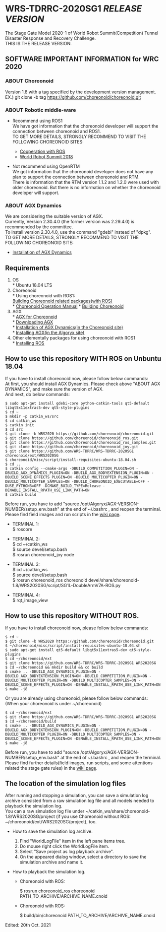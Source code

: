 # WRS-TDRRC-2020SG1  _RELEASE VERSION_  
The Stage Gate Model 2020-1 of World Robot Summit(Competition) Tunnel Disaster Response and Recovery Challenge.  
THIS IS THE RELEASE VERSION.  

## SOFTWARE IMPORTANT INFORMATION for WRC 2020  
### ABOUT Choreonoid  
Version 1.8 with a tag specified by the development version management.  
EX.) git clone -b tag https://github.com/choreonoid/choreonoid.git  

### ABOUT Robotic middle-ware  
 * Recommend using ROS1  
We have got information that the choreonoid developer will support the connection between choreonoid and ROS1.  
TO GET MORE DETAILS, STRONGLY RECOMMEND TO VISIT THE FOLLOWING CHOREONOID SITES:

    * [Cooperation with ROS](https://choreonoid.org/en/documents/latest/ros/index.html)  
    * [World Robot Summit 2018](https://choreonoid.org/en/documents/latest/wrs2018/index.html)  

 * Not recommend using OpenRTM  
We got information that the choreonoid developer does not have any plan to support the connection between choreonoid and RTM.  
There is information that the RTM version 1.1.2 and 1.2.0 were used with older choreonoid. But there is no information on whether the choreonoid developer will support.  

### ABOUT AGX Dynamics  
We are considering the suitable version of AGX.  
Currently, Version 2.30.4.0 (the former version was 2.29.4.0) is recommended by the committee.  
To install version 2.30.4.0, use the command "gdebi" instead of "dpkg".  
TO GET MORE DETAILS, STRONGLY RECOMMEND TO VISIT THE FOLLOWING CHOREONOID SITE:

  * [Installation of AGX Dynamics](https://translate.google.com/translate?sl=auto&tl=en&u=https://choreonoid.org/ja/documents/latest/agxdynamics/install/install-agx-ubuntu.html%23id5)  

## Requirements  

  1. OS  
    * Ubuntu 18.04 LTS  
  2. Choreonoid  
    * Using choreonoid with ROS1:  
      [Building Choreonoid related packages(with ROS)](https://choreonoid.org/en/documents/latest/ros/build-choreonoid.html)  
    * [Choreonoid Operation Manual](https://choreonoid.org/en/manuals/latest/index.html)
    * [Building Choreonoid](https://choreonoid.org/en/manuals/latest/install/build-ubuntu.html#development-version)  
  3. AGX  
    * [AGX for Choreonoid](https://choreonoid.org/en/manuals/latest/agxdynamics/index.html)  
    * [Downloading AGX](https://www.algoryx.se/download/?id=2592)  
    * [Installation of AGX Dynamics(in the Choreonoid site)](https://translate.google.com/translate?sl=auto&tl=en&u=https://choreonoid.org/ja/documents/latest/agxdynamics/install/install-agx-ubuntu.html%23id5)  
    * [Installing AGX(in the Algoryx site)](https://www.algoryx.se/documentation/complete/agx/tags/latest/UserManual/source/installation.html#install-on-ubuntu-16-04)  
  4. Other elementally packages for using choreonoid with ROS1  
    * [Installing ROS](https://choreonoid.org/en/documents/latest/ros/install-ros.html)  

## How to use this repository WITH ROS on Unbuntu 18.04  
If you have to install choreonoid now, please follow below commands:  
At first, you should install AGX Dynamics. Please check above "ABOUT AGX DYNAMICS", and make sure the version of AGX.  
And next, do below commands:  

    $ sudo apt-get install gdebi-core python-catkin-tools qt5-default libqt5x11extras5-dev qt5-style-plugins  
    $ cd ~  
    $ mkdir -p catkin_ws/src  
    $ cd catkin_ws  
    $ catkin init  
    $ cd src  
    $ git clone -b WRS2020 https://github.com/choreonoid/choreonoid.git  
    $ git clone https://github.com/choreonoid/choreonoid_ros.git  
    $ git clone https://github.com/choreonoid/choreonoid_ros_samples.git  
    $ git clone https://github.com/choreonoid/choreonoid_joy.git  
    $ git clone https://github.com/WRS-TDRRC/WRS-TDRRC-2020SG1 choreonoid/ext/WRS2020SG  
    $ choreonoid/misc/script/install-requisites-ubuntu-18.04.sh  
    $ cd ..    
    $ catkin config --cmake-args -DBUILD_COMPETITION_PLUGIN=ON -DBUILD_AGX_DYNAMICS_PLUGIN=ON -DBUILD_AGX_BODYEXTENSION_PLUGIN=ON -DBUILD_SCENE_EFFECTS_PLUGIN=ON -DBUILD_MULTICOPTER_PLUGIN=ON -DBUILD_MULTICOPTER_SAMPLES=ON -DBUILD_CHOREONOID_EXECUTABLE=OFF -DUSE_PYTHON3=OFF -DCMAKE_BUILD_TYPE=Release -DENABLE_INSTALL_RPATH_USE_LINK_PATH=ON   
    $ catkin build  

Before run, you have to add "source /opt/Algoryx/AGX-VERSION-NUMBER/setup_env.bash" at the end of ~/.bashrc , and reopen the terminal.  
Please find field images and run scripts in the [wiki page](https://github.com/WRS-TDRRC/WRS-TDRRC-2020SG1/wiki).  

* TERMINAL 1:  
    $ roscore  

* TERMINAL 2:  
    $ cd ~/catkin_ws  
    $ source devel/setup.bash  
    $ rosrun choreonoid_joy node  

* TERMINAL 3:  
    $ cd ~/catkin_ws  
    $ source devel/setup.bash  
    $ rosrun choreonoid_ros choreonoid devel/share/choreonoid-1.8/WRS2020SG/script/SG1L-DoubleArmV7A-ROS.py  

* TERMINAL 4:  
    $ rqt_image_view  

## How to use this repository WITHOUT ROS.  
If you have to install choreonoid now, please follow below commands:  

    $ cd ~  
    $ git clone -b WRS2020 https://github.com/choreonoid/choreonoid.git  
    $ ~/choreonoid/misc/script/install-requisites-ubuntu-18.04.sh  
    $ sudo apt-get install qt5-default libqt5x11extras5-dev qt5-style-plugins  
    $ cd ~/choreonoid/ext  
    $ git clone https://github.com/WRS-TDRRC/WRS-TDRRC-2020SG1 WRS2020SG
    $ cd ~/choreonoid && mkdir build && cd build  
    $ cmake .. -DBUILD_AGX_DYNAMICS_PLUGIN=ON -DBUILD_AGX_BODYEXTENSION_PLUGIN=ON -DBUILD_COMPETITION_PLUGIN=ON -DBUILD_MULTICOPTER_PLUGIN=ON -DBUILD_MULTICOPTER_SAMPLES=ON -DBUILD_SCENE_EFFECTS_PLUGIN=ON -DENABLE_INSTALL_RPATH_USE_LINK_PATH=ON  
    $ make -j8  

Or you are already using choreonoid, please follow below commands:  
(When your choreonoid is under ~/choreonoid)  

    $ cd ~/choreonoid/ext  
    $ git clone https://github.com/WRS-TDRRC/WRS-TDRRC-2020SG1 WRS2020SG
    $ cd ~/choreonoid/build  
    $ cmake .. -DBUILD_AGX_DYNAMICS_PLUGIN=ON -DBUILD_AGX_BODYEXTENSION_PLUGIN=ON -DBUILD_COMPETITION_PLUGIN=ON -DBUILD_MULTICOPTER_PLUGIN=ON -DBUILD_MULTICOPTER_SAMPLES=ON -DBUILD_SCENE_EFFECTS_PLUGIN=ON -DENABLE_INSTALL_RPATH_USE_LINK_PATH=ON  
    $ make -j8  

Before run, you have to add "source /opt/Algoryx/AGX-VERSION-NUMBER/setup_env.bash" at the end of ~/.bashrc , and reopen the terminal.  
Please find further details(field images, run scripts, and some attentions related the stage gate rules) in the [wiki page](https://github.com/WRS-TDRRC/WRS-TDRRC-2020SG1/wiki).  

## The location of the simulation log files  
After running and stopping a simulation, you can save a simulation log archive consisted from a raw simulation log file and all models needed to playback the simulation log.  
You can a raw simulation log file under \~/catkin_ws/share/choreonoid-1.8/WRS2020SG/project (if you use Choreonoid without ROS: \~/choreonoid/ext/WRS2020SG/project), too.  

  * How to save the simulation log archive.  
    1. Find "WorldLogFile" item in the left pane items tree.  
    2. Do mouse right click the WorldLogFile item.  
    3. Select "Save project as log playback archive".  
    4. On the appeared dialog window, select a directory to save the simulation archive and name it.  

  * How to playback the simulation log.   

    * Choreonoid with ROS:

      $ rosrun choreonoid_ros choreonoid PATH_TO_ARCHIVE/ARCHIVE_NAME.cnoid  

    * Choreonoid with ROS:

      $ build/bin/choreonoid PATH_TO_ARCHIVE/ARCHIVE_NAME.cnoid  

Edited: 20th Oct. 2021
